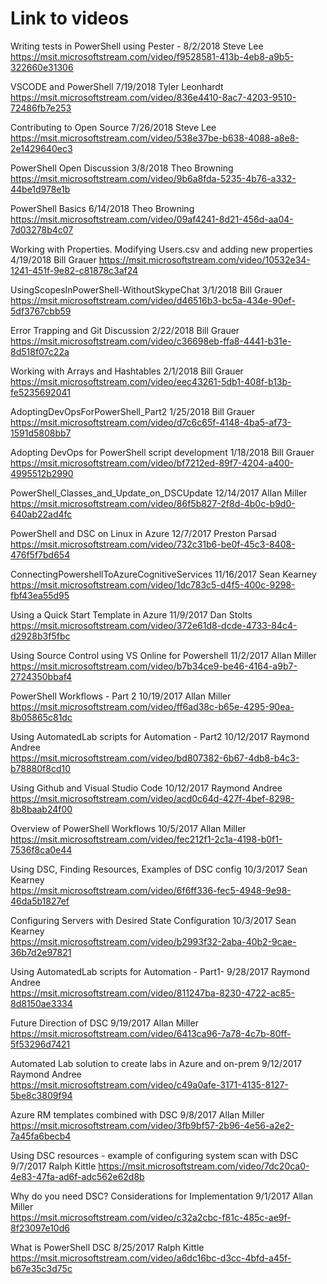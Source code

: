 # Link to videos
Writing tests in PowerShell using Pester - 	8/2/2018	Steve Lee	
https://msit.microsoftstream.com/video/f9528581-413b-4eb8-a9b5-322660e31306

VSCODE and PowerShell	7/19/2018	Tyler Leonhardt	
https://msit.microsoftstream.com/video/836e4410-8ac7-4203-9510-72486fb7e253

Contributing to Open Source	7/26/2018	Steve Lee	
https://msit.microsoftstream.com/video/538e37be-b638-4088-a8e8-2e1429640ec3

PowerShell Open Discussion	3/8/2018	Theo Browning	
https://msit.microsoftstream.com/video/9b6a8fda-5235-4b76-a332-44be1d978e1b

PowerShell Basics	6/14/2018	Theo Browning	
https://msit.microsoftstream.com/video/09af4241-8d21-456d-aa04-7d03278b4c07

Working with Properties. Modifying Users.csv and adding new properties	4/19/2018	Bill Grauer	https://msit.microsoftstream.com/video/10532e34-1241-451f-9e82-c81878c3af24

UsingScopesInPowerShell-WithoutSkypeChat 	3/1/2018	Bill Grauer	
https://msit.microsoftstream.com/video/d46516b3-bc5a-434e-90ef-5df3767cbb59

Error Trapping and Git Discussion	2/22/2018	Bill Grauer	
https://msit.microsoftstream.com/video/c36698eb-ffa8-4441-b31e-8d518f07c22a

Working with Arrays and Hashtables	2/1/2018	Bill Grauer	
https://msit.microsoftstream.com/video/eec43261-5db1-408f-b13b-fe5235692041

AdoptingDevOpsForPowerShell_Part2 	1/25/2018	Bill Grauer	
https://msit.microsoftstream.com/video/d7c6c65f-4148-4ba5-af73-1591d5808bb7

Adopting DevOps for PowerShell script development	1/18/2018	Bill Grauer	
https://msit.microsoftstream.com/video/bf7212ed-89f7-4204-a400-4995512b2990

PowerShell_Classes_and_Update_on_DSCUpdate	12/14/2017	Allan Miller	
https://msit.microsoftstream.com/video/86f5b827-2f8d-4b0c-b9d0-640ab22ad4fc

PowerShell and DSC on Linux in Azure 	12/7/2017	Preston Parsad	
https://msit.microsoftstream.com/video/732c31b6-be0f-45c3-8408-476f5f7bd654

ConnectingPowershellToAzureCognitiveServices	11/16/2017	Sean Kearney	
https://msit.microsoftstream.com/video/1dc783c5-d4f5-400c-9298-fbf43ea55d95

Using a Quick Start Template in Azure	11/9/2017	Dan Stolts	
https://msit.microsoftstream.com/video/372e61d8-dcde-4733-84c4-d2928b3f5fbc

Using Source Control using VS Online for Powershell	11/2/2017	Allan Miller	
https://msit.microsoftstream.com/video/b7b34ce9-be46-4164-a9b7-2724350bbaf4

PowerShell Workflows - Part 2	10/19/2017	Allan Miller	
https://msit.microsoftstream.com/video/ff6ad38c-b65e-4295-90ea-8b05865c81dc

Using AutomatedLab scripts for Automation - Part2	10/12/2017	Raymond Andree	
https://msit.microsoftstream.com/video/bd807382-6b67-4db8-b4c3-b78880f8cd10

Using Github and Visual Studio Code	10/12/2017	Raymond Andree	
https://msit.microsoftstream.com/video/acd0c64d-427f-4bef-8298-8b8baab24f00

Overview of PowerShell Workflows	10/5/2017	Allan Miller	
https://msit.microsoftstream.com/video/fec212f1-2c1a-4198-b0f1-7536f8ca0e44

Using DSC, Finding Resources, Examples of DSC config	10/3/2017	Sean Kearney	
https://msit.microsoftstream.com/video/6f6ff336-fec5-4948-9e98-46da5b1827ef

Configuring Servers with Desired State Configuration	10/3/2017	Sean Kearney	
https://msit.microsoftstream.com/video/b2993f32-2aba-40b2-9cae-36b7d2e97821

Using AutomatedLab scripts for Automation - Part1-	9/28/2017	Raymond Andree	
https://msit.microsoftstream.com/video/811247ba-8230-4722-ac85-8d8150ae3334

Future Direction of DSC	9/19/2017	Allan Miller	
https://msit.microsoftstream.com/video/6413ca96-7a78-4c7b-80ff-5f53296d7421

Automated Lab solution to create labs in Azure and on-prem	9/12/2017	Raymond Andree	
https://msit.microsoftstream.com/video/c49a0afe-3171-4135-8127-5be8c3809f94

Azure RM templates combined with DSC	9/8/2017	Allan Miller	
https://msit.microsoftstream.com/video/3fb9bf57-2b96-4e56-a2e2-7a45fa6becb4

Using DSC resources - example of configuring system scan with DSC	9/7/2017	Ralph Kittle	https://msit.microsoftstream.com/video/7dc20ca0-4e83-47fa-ad6f-adc562e62d8b

Why do you need DSC? Considerations for Implementation	9/1/2017	Allan Miller	
https://msit.microsoftstream.com/video/c32a2cbc-f81c-485c-ae9f-8f23097e10d6

What is PowerShell DSC 	8/25/2017	Ralph Kittle	
https://msit.microsoftstream.com/video/a6dc16bc-d3cc-4bfd-a45f-b67e35c3d75c
